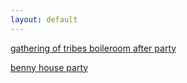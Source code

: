 ```yaml
---
layout: default
---
```


[gathering of tribes boileroom after party](https://open.spotify.com/playlist/1Rbanv8RcWoy8rHucrnKN5?si=eyovZEE3TPytubksnYW7TQ&pi=u-cett5TyTQPuc)

[benny house party](https://open.spotify.com/playlist/38pf0P4HAbiDsTIvw0u58t?si=y-TleL-pT32vkyBpEH5qTA&pi=u-oiwb4iNKRgGc)

